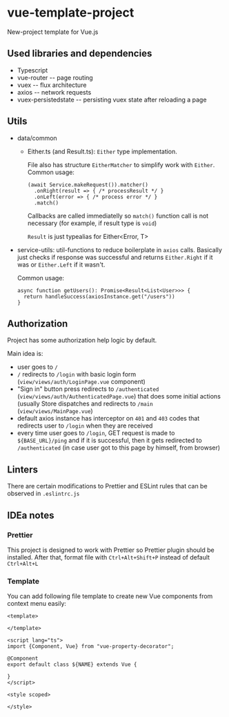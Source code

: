 # vue-template-project
New-project template for Vue.js

## Used libraries and dependencies
* Typescript
* vue-router -- page routing
* vuex -- flux architecture
* axios -- network requests
* vuex-persistedstate -- persisting vuex state after reloading a page

## Utils
* data/common
  * Either.ts (and Result.ts): `Either` type implementation.

    File also has structure `EitherMatcher` to simplify work with `Either`. Common usage:
    ```
    (await Service.makeRequest()).matcher()
      .onRight(result => { /* processResult */ }
      .onLeft(error => { /* process error */ }
      .match()
    ```
    Callbacks are called immediatelly so `match()` function call is not necessary (for example, if result type is `void`)
    
    `Result` is just typealias for Either<Error, T>
* service-utils: util-functions to reduce boilerplate in `axios` calls. Basically just checks if response was successful
  and returns `Either.Right` if it was or `Either.Left` if it wasn't.
  
  Common usage:
  ```
  async function getUsers(): Promise<Result<List<User>>> {
    return handleSuccess(axiosInstance.get("/users"))
  }
  ```
  
## Authorization
Project has some authorization help logic by default.

Main idea is:
* user goes to `/`
* `/` redirects to `/login` with basic login form (`view/views/auth/LoginPage.vue` component)
* "Sign in" button press redirects to `/authenticated` (`view/views/auth/AuthenticatedPage.vue`) that 
  does some initial actions (usually Store dispatches and redirects to `/main` (`view/views/MainPage.vue`)
* default axios instance has interceptor on `401` and `403` codes that redirects user to `/login` when they are received
* every time user goes to `/login`, GET request is made to `${BASE_URL}/ping` and if it is successful, then it gets redirected
  to `/authenticated` (in case user got to this page by himself, from browser)

## Linters
There are certain modifications to Prettier and ESLint rules that can be observed in `.eslintrc.js`

## IDEa notes
### Prettier
This project is designed to work with Prettier so Prettier plugin should be installed. After that, format file with `Ctrl+Alt+Shift+P` instead of default `Ctrl+Alt+L`

### Template
You can add following file template to create new Vue components from context menu easily:

```
<template>

</template>

<script lang="ts">
import {Component, Vue} from "vue-property-decorator";

@Component
export default class ${NAME} extends Vue {

}
</script>

<style scoped>

</style>
```
